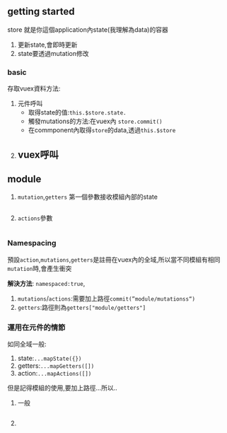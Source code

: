 ## getting started
store 就是你這個application內state(我理解為data)的容器
1. 更新state,會即時更新
2. state要透過mutation修改

### basic
存取vuex資料方法:
1. 元件呼叫
   - 取得state的值:`this.$store.state.`
   - 觸發mutations的方法:在vuex內 `store.commit()`
   - 在commponent內取得`store`的data,透過`this.$store`
2. vuex呼叫
   - 


## module
1. `mutation`,`getters` 第一個參數接收模組內部的state
```js

```
2. `actions`參數

```js

```


### Namespacing
預設`action`,`mutations`,`getters`是註冊在vuex內的全域,所以當不同模組有相同`mutation`時,會產生衝突

**解決方法**: `namespaced:true`,
1. `mutations`/`actions`:需要加上路徑`commit(”module/mutationss“)`
2. `getters`:路徑則為`getters["module/getters"]`



### 運用在元件的情節
如同全域一般:
1. state:`...mapState({})`
2. getters:`...mapGetters([])`
3. action:`...mapActions([])`

但是記得模組的使用,要加上路徑...所以..
1. 一般
```js

```
2. 

